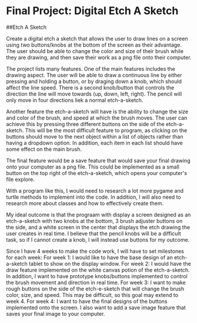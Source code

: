 # Final Project: Digital Etch A Sketch
##Etch A Sketch

Create a digital etch a sketch that allows the user to draw lines on a screen using two buttons/knobs at the bottom of the screen as their advantage.
The user should be able to change the color and size of their brush while they are drawing, and then save their work as a png file onto their computer.

The project lists many features. One of the main features includes the drawing aspect. The user will be able to draw a continuous line by either pressing and holding a button, or by draging down a knob, 
which should affect the line speed. There is a second knob/button that controls the direction the line will move towards (up, down, left, right). The pencil will only move in four directions liek a normal etch-a-sketch.

Another feature the etch-a-sketch will have is the ability to change the size and color of the brush, and speed at which the brush moves. The user can achieve this by pressing three different buttons on the side
of the etch-a-sketch. This will be the most difficult feature to program, as clicking on the buttons should move to the next object within a list of objects rather than having a dropdown option. In addition,
each item in each list should have some effect on the main brush.

The final feature would be a save feature that would save your final drawing onto your computer as a png file. This could be implemented as a small button on the top right of the etch-a-sketch, which opens
your computer's file explore.

With a program like this, I would need to research a lot more pygame and turtle methods to implement into the code. In addition, I will also need to research more about classes and how to
effectively create them.

My ideal outcome is that the prograam with display a screen designed as an etch-a-sketch with two knobs at the bottom, 3 brush adjuster buttons on the side, and a white screen in the center that
displays the etch drawing the user creates in real time. I believe that the pencil knobs will be a difficult task, so if I cannot create a knob, I will instead use buttons for my outcome. 

Since I have 4 weeks to make the code work, I will have to set milestones for each week:
  For week 1: I would like to have the base design of an etch-a-sketch tablet to show on the display window.
  For week 2: I would have the draw feature implemented on the white canvas potion of the etch-a-sketch. In addition, I want to have prototype knobs/buttons implemented to
              control the brush movement and direction in real time.
  For week 3: I want to make rough buttons on the side of the etch-e-sketch that will change the brush color, size, and speed. This may be difficult, so this goal may extend
              to week 4.
  For week 4: I want to have the final designs of the buttons implemented onto the screen. I also want to add a save image feature that saves your final image to your computer.
